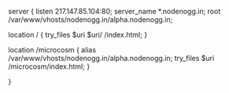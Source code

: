 server {
listen 217.147.85.104:80;
server_name *.nodenogg.in;
root /var/www/vhosts/nodenogg.in/alpha.nodenogg.in;

location / {
try_files $uri $uri/ /index.html;
}

location /microcosm {
alias /var/www/vhosts/nodenogg.in/alpha.nodenogg.in;
try_files \$uri /microcosm/index.html;
}

}
